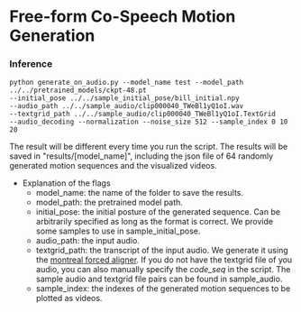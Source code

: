 # Free-form Co-Speech Motion Generation

### Inference

    python generate_on_audio.py --model_name test --model_path ../../pretrained_models/ckpt-48.pt 
    --initial_pose ../../sample_initial_pose/bill_initial.npy 
    --audio_path ../../sample_audio/clip000040_TWeBl1yQ1oI.wav 
    --textgrid_path ../../sample_audio/clip000040_TWeBl1yQ1oI.TextGrid 
    --audio_decoding --normalization --noise_size 512 --sample_index 0 10 20

The result will be different every time you run the script.
The results will be saved in "results/[model_name]", including the json file of 64 randomly generated motion sequences and the visualized videos. 

* Explanation of the flags
    - model_name: the name of the folder to save the results.
    - model_path: the pretrained model path.
    - initial_pose: the initial posture of the generated sequence. Can be arbitrarily specified as long as the format is correct. We provide some samples to use in sample_initial_pose.
    - audio_path: the input audio.
    - textgrid_path: the transcript of the input audio. We generate it using the [montreal forced aligner](https://github.com/MontrealCorpusTools/Montreal-Forced-Aligner.git). If you do not have the textgrid file of you audio, you can also manually specify the *code_seq* in the script. The sample audio and textgrid file pairs can be found in sample_audio.
    - sample_index: the indexes of the generated motion sequences to be plotted as videos.

